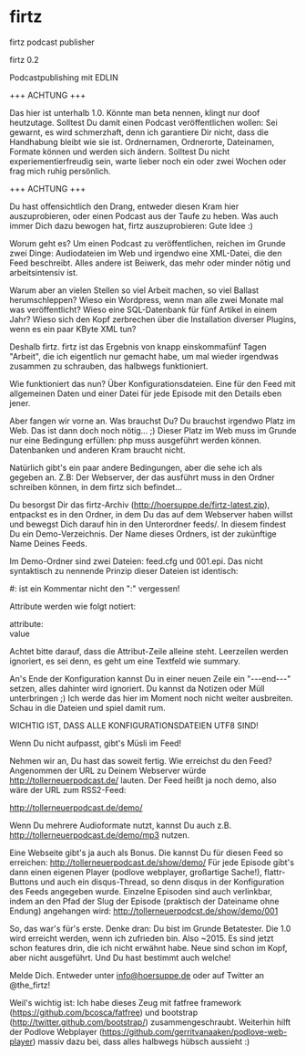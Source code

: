 firtz
=====

firtz podcast publisher

firtz 0.2

Podcastpublishing mit EDLIN

+++ ACHTUNG +++ 

Das hier ist unterhalb 1.0. Könnte man beta nennen, klingt nur doof heutzutage.
Solltest Du damit einen Podcast veröffentlichen wollen: Sei gewarnt, es wird schmerzhaft, denn ich garantiere Dir nicht, dass die Handhabung bleibt wie sie ist.
Ordnernamen, Ordnerorte, Dateinamen, Formate können und werden sich ändern. Solltest Du nicht experiementierfreudig sein, warte lieber noch ein oder zwei Wochen oder frag mich ruhig persönlich.

+++ ACHTUNG +++

Du hast offensichtlich den Drang, entweder diesen Kram hier auszuprobieren, oder einen Podcast aus der Taufe zu heben.
Was auch immer Dich dazu bewogen hat, firtz auszuprobieren: Gute Idee :)

Worum geht es?
Um einen Podcast zu veröffentlichen, reichen im Grunde zwei Dinge: Audiodateien im Web und irgendwo eine XML-Datei, die den Feed beschreibt. Alles andere ist Beiwerk, das mehr oder minder nötig und arbeitsintensiv ist.

Warum aber an vielen Stellen so viel Arbeit machen, so viel Ballast herumschleppen? Wieso ein Wordpress, wenn man alle zwei Monate mal was veröffentlicht? Wieso eine SQL-Datenbank für fünf Artikel in einem Jahr? Wieso sich den Kopf zerbrechen über die Installation diverser Plugins, wenn es ein paar KByte XML tun?

Deshalb firtz. firtz ist das Ergebnis von knapp einskommafünf Tagen "Arbeit", die ich eigentlich nur gemacht habe, um mal wieder irgendwas zusammen zu schrauben, das halbwegs funktioniert.

Wie funktioniert das nun? Über Konfigurationsdateien. Eine für den Feed mit allgemeinen Daten und einer Datei für jede Episode mit den Details eben jener.

Aber fangen wir vorne an. Was brauchst Du? Du brauchst irgendwo Platz im Web. Das ist dann doch noch nötig... ;) Dieser Platz im Web muss im Grunde nur eine Bedingung erfüllen: php muss ausgeführt werden können. Datenbanken und anderen Kram braucht nicht.

Natürlich gibt's ein paar andere Bedingungen, aber die sehe ich als gegeben an. Z.B: Der Webserver, der das ausführt muss in den Ordner schreiben können, in dem firtz sich befindet...

Du besorgst Dir das firtz-Archiv (http://hoersuppe.de/firtz-latest.zip), entpackst es in den Ordner, in dem Du das auf dem Webserver haben willst und bewegst Dich darauf hin in den Unterordner feeds/.
In diesem findest Du ein Demo-Verzeichnis. Der Name dieses Ordners, ist der zukünftige Name Deines Feeds.

Im Demo-Ordner sind zwei Dateien: feed.cfg und 001.epi. Das nicht syntaktisch zu nennende Prinzip dieser Dateien ist identisch:

\#: ist ein Kommentar nicht den ":" vergessen!

Attribute werden wie folgt notiert:

attribute:  
value

Achtet bitte darauf, dass die Attribut-Zeile alleine steht. Leerzeilen werden ignoriert, es sei denn, es geht um eine Textfeld wie summary.

An's Ende der Konfiguration kannst Du in einer neuen Zeile ein "---end---" setzen, alles dahinter wird ignoriert. Du kannst da Notizen oder Müll unterbringen ;) Ich werde das hier im Moment noch nicht weiter ausbreiten. Schau in die Dateien und spiel damit rum.

WICHTIG IST, DASS ALLE KONFIGURATIONSDATEIEN UTF8 SIND!

Wenn Du nicht aufpasst, gibt's Müsli im Feed!

Nehmen wir an, Du hast das soweit fertig. Wie erreichst du den Feed? Angenommen der URL zu Deinem Webserver würde http://tollerneuerpodcast.de/ lauten. Der Feed heißt ja noch demo, also wäre der URL zum RSS2-Feed:

http://tollerneuerpodcast.de/demo/

Wenn Du mehrere Audioformate nutzt, kannst Du auch z.B. http://tollerneuerpodcast.de/demo/mp3 nutzen.

Eine Webseite gibt's ja auch als Bonus. Die kannst Du für diesen Feed so erreichen: http://tollerneuerpodcast.de/show/demo/
Für jede Episode gibt's dann einen eigenen Player (podlove webplayer, großartige Sache!), flattr-Buttons und auch ein disqus-Thread, so denn disqus in der Konfiguration des Feeds angegeben wurde.
Einzelne Episoden sind auch verlinkbar, indem an den Pfad der Slug der Episode (praktisch der Dateiname ohne Endung) angehangen wird: http://tollerneuerpodcst.de/show/demo/001

So, das war's für's erste. Denke dran: Du bist im Grunde Betatester. Die 1.0 wird erreicht werden, wenn ich zufrieden bin. Also ~2015.
Es sind jetzt schon features drin, die ich nicht erwähnt habe. Neue sind schon im Kopf, aber nicht ausgeführt. Und Du hast bestimmt auch welche!

Melde Dich. Entweder unter info@hoersuppe.de oder auf Twitter an @the_firtz!

Weil's wichtig ist: Ich habe dieses Zeug mit fatfree framework (https://github.com/bcosca/fatfree) und bootstrap (http://twitter.github.com/bootstrap/) zusammengeschraubt.
Weiterhin hilft der Podlove Webplayer (https://github.com/gerritvanaaken/podlove-web-player) massiv dazu bei, dass alles halbwegs hübsch aussieht :)
